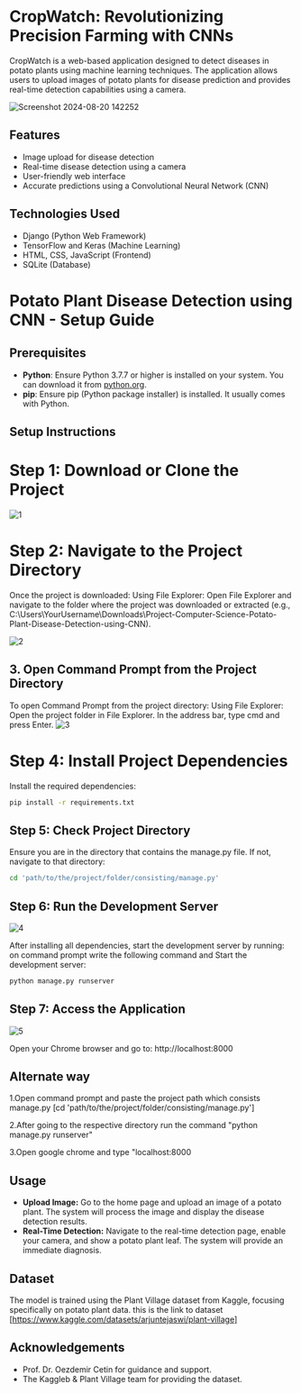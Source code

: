 # CropWatch: Revolutionizing Precision Farming with CNNs
CropWatch is a web-based application designed to detect diseases in potato plants using machine learning techniques. The application allows users to upload images of potato plants for disease prediction and provides real-time detection capabilities using a camera.

![Screenshot 2024-08-20 142252](https://github.com/user-attachments/assets/183bccf9-9446-481c-b7d0-4bae7d9dcf54)

## Features
- Image upload for disease detection
- Real-time disease detection using a camera
- User-friendly web interface
- Accurate predictions using a Convolutional Neural Network (CNN)
## Technologies Used
- Django (Python Web Framework)
- TensorFlow and Keras (Machine Learning)
- HTML, CSS, JavaScript (Frontend)
- SQLite (Database)

# Potato Plant Disease Detection using CNN - Setup Guide

## Prerequisites
- **Python**: Ensure Python 3.7.7 or higher is installed on your system. You can download it from [python.org](https://www.python.org/).
- **pip**: Ensure pip (Python package installer) is installed. It usually comes with Python.

## Setup Instructions


# Step 1: Download or Clone the Project
![1](https://github.com/user-attachments/assets/7799b3e6-44b9-4839-b7b2-f19a53742f42)

# Step 2: Navigate to the Project Directory

Once the project is downloaded:
Using File Explorer:
Open File Explorer and navigate to the folder where the project was downloaded or extracted (e.g., C:\Users\YourUsername\Downloads\Project-Computer-Science-Potato-Plant-Disease-Detection-using-CNN).

![2](https://github.com/user-attachments/assets/002a2bfa-ae89-4e1d-8c62-89c51b288b8a)

## 3. Open Command Prompt from the Project Directory
To open Command Prompt from the project directory:
Using File Explorer:
Open the project folder in File Explorer.
In the address bar, type cmd and press Enter.
![3](https://github.com/user-attachments/assets/61bc0cc6-a9a9-4619-a341-deb2f9c9a120)

# Step 4: Install Project Dependencies
Install the required dependencies:
```bash
pip install -r requirements.txt
```

## Step 5: Check Project Directory
Ensure you are in the directory that contains the manage.py file. If not, navigate to that directory:
```bash
cd 'path/to/the/project/folder/consisting/manage.py'
```

## Step 6: Run the Development Server

![4](https://github.com/user-attachments/assets/9f33ae68-7c1c-4d45-8b73-d2bc436c513b)

After installing all dependencies, start the development server by running:
on command prompt write the following command and Start the development server:
```bash
python manage.py runserver
```

## Step 7: Access the Application

![5](https://github.com/user-attachments/assets/98e021ae-f08c-46bd-a1ee-9d3b060e333d)

Open your Chrome browser and go to: http://localhost:8000


## Alternate way
1.Open command prompt and paste the project path which consists manage.py [cd 'path/to/the/project/folder/consisting/manage.py']

2.After going to the respective directory run the command "python manage.py runserver"

3.Open google chrome and type "localhost:8000

## Usage
- **Upload Image:** Go to the home page and upload an image of a potato plant. The system will process the image and display the disease detection results.
- **Real-Time Detection:** Navigate to the real-time detection page, enable your camera, and show a potato plant leaf. The system will provide an immediate diagnosis.
## Dataset
The model is trained using the Plant Village dataset from Kaggle, focusing specifically on potato plant data.
this is the link to dataset [https://www.kaggle.com/datasets/arjuntejaswi/plant-village]
## Acknowledgements
- Prof. Dr. Oezdemir Cetin for guidance and support.
- The Kaggleb & Plant Village team for providing the dataset.
